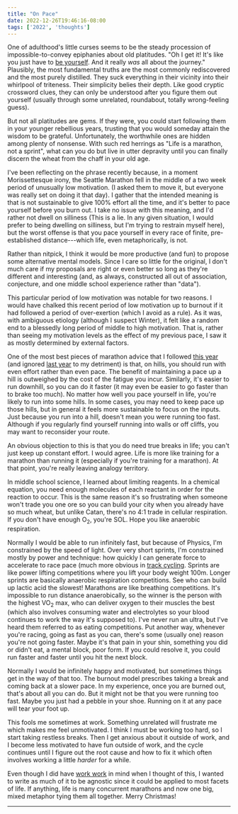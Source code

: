 ```yaml
---
title: "On Pace"
date: 2022-12-26T19:46:16-08:00
tags: ['2022', 'thoughts']
---
```



One of adulthood's little curses seems to be the steady procession of impossible-to-convey epiphanies about old platitudes.
"Oh I get it! It's like you just have to [be yourself](../cliche). And it really *was* all about the journey."
Plausibly, the most fundamental truths are the most commonly rediscovered and the most purely distilled.
They suck everything in their vicinity into their whirlpool of triteness.
Their simplicity belies their depth.
Like good cryptic crossword clues, they can only be understood after you figure them out yourself (usually through some unrelated, roundabout, totally wrong-feeling guess).

But not all platitudes are gems.
If they were, you could start following them in your younger rebellious years, trusting that you would someday attain the wisdom to be grateful.
Unfortunately, the worthwhile ones are hidden among plenty of nonsense.
With such red herrings as "Life is a marathon, not a sprint", what can you do but live in utter depravity until you can finally discern the wheat from the chaff in your old age.

I've been reflecting on the phrase recently because, in a moment Morissettesque irony, the Seattle Marathon fell in the middle of a two week period of unusually low motivation.
(I asked them to move it, but everyone was really set on doing it that day).
I gather that the intended meaning is that is not sustainable to give 100% effort all the time, and it's better to pace yourself before you burn out.
I take no issue with this meaning, and I'd rather not dwell on silliness (This is a lie. In any given situation, I would prefer to being dwelling on silliness, but I'm trying to restrain myself here), but the worst offense is that you pace yourself in every race of finite, pre-established distance---which life, even metaphorically, is not.

Rather than nitpick, I think it would be more productive (and fun) to propose some alternative mental models.
Since I care so little for the original, I don't much care if my proposals are right or even better so long as they're different and interesting (and, as always, constructed all out of association, conjecture, and one middle school experience rather than "data").

This particular period of low motivation was notable for two reasons.
I would have chalked this recent period of low motivation up to burnout if it had followed a period of over-exertion (which I avoid as a rule).
As it was, with ambiguous etiology (although I suspect Winter), it felt like a random end to a blessedly long period of middle to high motivation.
That is, rather than seeing my motivation levels as the effect of my previous pace, I saw it as mostly determined by external factors.

One of the most best pieces of marathon advice that I followed [this year](../marathon-2) (and ignored [last year](../marathon) to my detriment) is that, on hills, you should run with even effort rather than even pace.
The benefit of maintaining a pace up a hill is outweighed by the cost of the fatigue you incur.
Similarly, it's easier to run downhill, so you can do it faster (it may even be easier to go faster than to brake too much).
No matter how well you pace yourself in life, you're likely to run into some hills.
In some cases, you may need to keep pace up those hills, but in general it feels more sustainable to focus on the inputs.
Just because you run into a hill, doesn't mean you were running too fast.
Although if you regularly find yourself running into walls or off cliffs, you may want to reconsider your route.

An obvious objection to this is that you do need true breaks in life; you can't just keep up constant effort.
I would agree.
Life is more like training for a marathon than running it (especially if you're training for a marathon).
At that point, you're really leaving analogy territory.

In middle school science, I learned about limiting reagents.
In a chemical equation, you need enough molecules of each reactant in order for the reaction to occur.
This is the same reason it's so frustrating when someone won't trade you one ore so you can build your city when you already have so much wheat, but unlike Catan, there's no 4:1 trade in cellular respiration.
If you don't have enough O<sub>2</sub>, you're SOL.
Hope you like anaerobic respiration.

Normally I would be able to run infinitely fast, but because of Physics, I'm constrained by the speed of light.
Over very short sprints, I'm constrained mostly by power and technique: how quickly I can generate force to accelerate to race pace (much more obvious in [track cycling](https://www.youtube.com/watch?v=LtYV35jFmks).
Sprints are like power lifting competitions where you lift your body weight 100m.
Longer sprints are basically anaerobic respiration competitions.
See who can build up lactic acid the slowest!
Marathons are like breathing competitions.
It's impossible to run distance anaerobically, so the winner is the person with the highest VO<sub>2</sub> max, who can deliver oxygen to their muscles the best (which also involves consuming water and electrolytes so your blood continues to work the way it's supposed to).
I've never run an ultra, but I've heard them referred to as eating competitions.
Put another way, whenever you're racing, going as fast as you can, there's some (usually one) reason you're not going faster.
Maybe it's that pain in your shin, something you did or didn't eat, a mental block, poor form.
If you could resolve it, you could run faster and faster until you hit the next block.

Normally I would be infinitely happy and motivated, but sometimes things get in the way of that too.
The burnout model prescribes taking a break and coming back at a slower pace.
In my experience, once you are burned out, that's about all you can do.
But it might not be that you were running too fast.
Maybe you just had a pebble in your shoe.
Running on it at any pace will tear your foot up.

This fools me sometimes at work.
Something unrelated will frustrate me which makes me feel unmotivated.
I think I must be working too hard, so I start taking restless breaks.
Then I get anxious about it outside of work, and I become less motivated to have fun outside of work, and the cycle continues until I figure out the root cause and how to fix it which often involves working a little *harder* for a while.

Even though I did have [work work](https://ase.tufts.edu/cogstud/jackendoff/papers/salad-salad.pdf) in mind when I thought of this, I wanted to write as much of it to be agnostic since it could be applied to most facets of life.
If anything, life is many concurrent marathons and now one big, mixed metaphor tying them all together. Merry Christmas!

---
